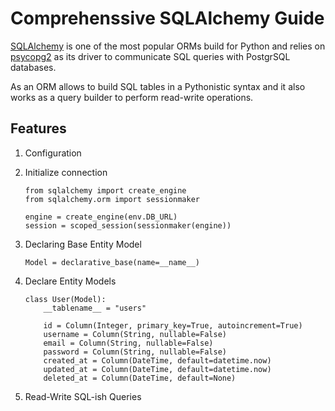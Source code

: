 # Comprehenssive SQLAlchemy Guide

[SQLAlchemy](https://www.sqlalchemy.org/) is one of the most popular ORMs build for Python and relies on
[psycopg2](https://www.psycopg.org/docs/) as its driver to communicate SQL queries with PostgrSQL databases.

As an ORM allows to build SQL tables in a Pythonistic syntax and it also works as a query builder to
perform read-write operations.

## Features

1.  Configuration

1.  Initialize connection

        from sqlalchemy import create_engine
        from sqlalchemy.orm import sessionmaker

        engine = create_engine(env.DB_URL)
        session = scoped_session(sessionmaker(engine))

1.  Declaring Base Entity Model

        Model = declarative_base(name=__name__)

1.  Declare Entity Models

        class User(Model):
            __tablename__ = "users"

            id = Column(Integer, primary_key=True, autoincrement=True)
            username = Column(String, nullable=False)
            email = Column(String, nullable=False)
            password = Column(String, nullable=False)
            created_at = Column(DateTime, default=datetime.now)
            updated_at = Column(DateTime, default=datetime.now)
            deleted_at = Column(DateTime, default=None)

1.  Read-Write SQL-ish Queries
